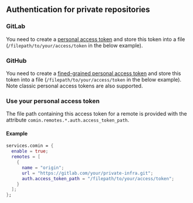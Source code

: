 ## Authentication for private repositories

### GitLab

You need to create a [personal access
token](https://docs.gitlab.com/ee/user/profile/personal_access_tokens.html)
and store this token into a file (`/filepath/to/your/access/token` in the below example). 

### GitHub

You need to create a [fined-grained personal access
token](https://docs.github.com/en/authentication/keeping-your-account-and-data-secure/managing-your-personal-access-tokens#fine-grained-personal-access-tokens)
and store this token into a file (`/filepath/to/your/access/token` in
the below example). Note classic personal access tokens are also
supported.

### Use your personal access token

The file path containing this access token for a remote is provided
with the attribute `comin.remotes.*.auth.access_token_path`.

#### Example

```nix
services.comin = {
  enable = true;
  remotes = [
    {
      name = "origin";
      url = "https://gitlab.com/your/private-infra.git";
      auth.access_token_path = "/filepath/to/your/access/token";
    }
  ];
};
```
